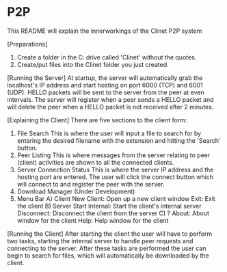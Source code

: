 # P2P
This README will explain the innerworkings of the Clinet P2P system

[Preparations]
1) Create a folder in the C: drive called 'Clinet' without the quotes.
2) Create/put files into the Clinet folder you just created.

[Running the Server]
At startup, the server will automatically grab the localhost's IP address and start hosting on port 6000 (TCP) and 6001 (UDP). HELLO packets will be sent to the server from the peer at even intervals. The server will register when a peer sends a HELLO packet and will delete the peer when a HELLO packet is not received after 2 minutes.

[Explaining the Client]
There are five sections to the client form:
1) File Search
This is where the user will input a file to search for by entering the desired filename
with the extension and hitting the 'Search' button.
2) Peer Listing
This is where messages from the server relating to peer (client) activities are shown to
all the connected clients.
3) Server Connection Status
This is where the server IP address and the hosting port are entered. The user will click
the connect button which will connect to and register the peer with the server.
4) Download Manager
(Under Development)
5) Menu Bar
  A) Client
    New Client: Open up a new client window
    Exit: Exit the client
  B) Server
    Start Internal: Start the client's internal server
    Disconnect: Disconnect the client from the server
  C) ?
    About: About window for the client
    Help: Help window for the client

[Running the Client]
After starting the client the user will have to perform two tasks, starting the internal server
to handle peer requests and connecting to the server. After these tasks are performed the user
can begin to search for files, which will automatically be downloaded by the client.
